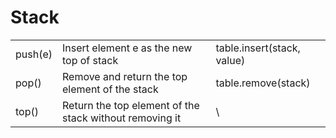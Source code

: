 # Stack

|         |                                                         |                            |
| ------- | ------------------------------------------------------- | -------------------------- |
| push(e) | Insert element e as the new top of stack                | table.insert(stack, value) |
| pop()   | Remove and return the top element of the stack          | table.remove(stack)        |
| top()   | Return the top element of the stack without removing it | \                          |
